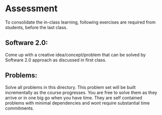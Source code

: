 # Assessment
To consolidate the in-class learning, following exercises are required from students, before the last class.

## Software 2.0:
Come up with a creative idea/concept/problem that can be solved by Software 2.0 approach as discussed in first class. 

## Problems:
 Solve all problems in this directory. This problem set will be built incrementally as the course progresses. You are free to solve them as they arrive or in one big go when you have time. They are self contained problems with minimal dependencies and wont require substantial time commitments.
